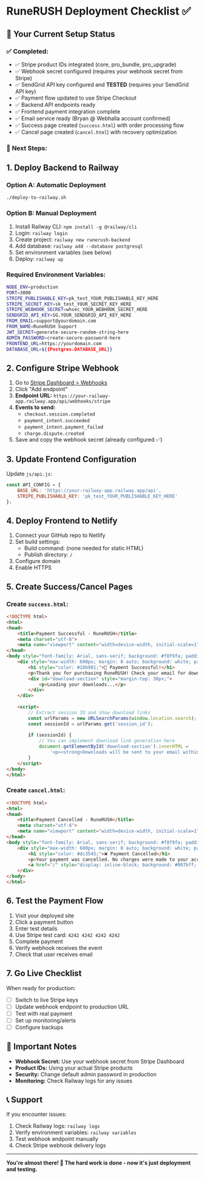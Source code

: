 # RuneRUSH Deployment Checklist ✅

## 🎯 Your Current Setup Status

### ✅ **Completed:**
- ✅ Stripe product IDs integrated (core, pro_bundle, pro_upgrade)
- ✅ Webhook secret configured (requires your webhook secret from Stripe)
- ✅ SendGrid API key configured and **TESTED** (requires your SendGrid API key)
- ✅ Payment flow updated to use Stripe Checkout
- ✅ Backend API endpoints ready
- ✅ Frontend payment integration complete
- ✅ Email service ready (Bryan @ Webhalla account confirmed)
- ✅ Success page created (`success.html`) with order processing flow
- ✅ Cancel page created (`cancel.html`) with recovery optimization

### 🔄 **Next Steps:**

## 1. Deploy Backend to Railway

### Option A: Automatic Deployment
```bash
./deploy-to-railway.sh
```

### Option B: Manual Deployment
1. Install Railway CLI: `npm install -g @railway/cli`
2. Login: `railway login`
3. Create project: `railway new runerush-backend`
4. Add database: `railway add --database postgresql`
5. Set environment variables (see below)
6. Deploy: `railway up`

### Required Environment Variables:
```bash
NODE_ENV=production
PORT=3000
STRIPE_PUBLISHABLE_KEY=pk_test_YOUR_PUBLISHABLE_KEY_HERE
STRIPE_SECRET_KEY=sk_test_YOUR_SECRET_KEY_HERE
STRIPE_WEBHOOK_SECRET=whsec_YOUR_WEBHOOK_SECRET_HERE
SENDGRID_API_KEY=SG.YOUR_SENDGRID_API_KEY_HERE
FROM_EMAIL=support@yourdomain.com
FROM_NAME=RuneRUSH Support
JWT_SECRET=generate-secure-random-string-here
ADMIN_PASSWORD=create-secure-password-here
FRONTEND_URL=https://yourdomain.com
DATABASE_URL=${{Postgres.DATABASE_URL}}
```

## 2. Configure Stripe Webhook

1. Go to [Stripe Dashboard > Webhooks](https://dashboard.stripe.com/webhooks)
2. Click "Add endpoint"
3. **Endpoint URL:** `https://your-railway-app.railway.app/api/webhooks/stripe`
4. **Events to send:**
   - `checkout.session.completed`
   - `payment_intent.succeeded`
   - `payment_intent.payment_failed`
   - `charge.dispute.created`
5. Save and copy the webhook secret (already configured ✅)

## 3. Update Frontend Configuration

Update `js/api.js`:
```javascript
const API_CONFIG = {
    BASE_URL: 'https://your-railway-app.railway.app/api',
    STRIPE_PUBLISHABLE_KEY: 'pk_test_YOUR_PUBLISHABLE_KEY_HERE'
};
```

## 4. Deploy Frontend to Netlify

1. Connect your GitHub repo to Netlify
2. Set build settings:
   - Build command: (none needed for static HTML)
   - Publish directory: `/`
3. Configure domain
4. Enable HTTPS

## 5. Create Success/Cancel Pages

### Create `success.html`:
```html
<!DOCTYPE html>
<html>
<head>
    <title>Payment Successful - RuneRUSH</title>
    <meta charset="utf-8">
    <meta name="viewport" content="width=device-width, initial-scale=1">
</head>
<body style="font-family: Arial, sans-serif; background: #f8f9fa; padding: 50px; text-align: center;">
    <div style="max-width: 600px; margin: 0 auto; background: white; padding: 40px; border-radius: 10px; box-shadow: 0 4px 15px rgba(0,0,0,0.1);">
        <h1 style="color: #10b981;">🎉 Payment Successful!</h1>
        <p>Thank you for purchasing RuneRUSH! Check your email for download instructions.</p>
        <div id="download-section" style="margin-top: 30px;">
            <p>Loading your downloads...</p>
        </div>
    </div>
    
    <script>
        // Extract session ID and show download links
        const urlParams = new URLSearchParams(window.location.search);
        const sessionId = urlParams.get('session_id');
        
        if (sessionId) {
            // You can implement download link generation here
            document.getElementById('download-section').innerHTML = 
                '<p><strong>Downloads will be sent to your email within 5 minutes.</strong></p>';
        }
    </script>
</body>
</html>
```

### Create `cancel.html`:
```html
<!DOCTYPE html>
<html>
<head>
    <title>Payment Cancelled - RuneRUSH</title>
    <meta charset="utf-8">
    <meta name="viewport" content="width=device-width, initial-scale=1">
</head>
<body style="font-family: Arial, sans-serif; background: #f8f9fa; padding: 50px; text-align: center;">
    <div style="max-width: 600px; margin: 0 auto; background: white; padding: 40px; border-radius: 10px; box-shadow: 0 4px 15px rgba(0,0,0,0.1);">
        <h1 style="color: #dc3545;">❌ Payment Cancelled</h1>
        <p>Your payment was cancelled. No charges were made to your account.</p>
        <a href="/" style="display: inline-block; background: #007bff; color: white; padding: 12px 24px; text-decoration: none; border-radius: 5px; margin-top: 20px;">← Back to Offer</a>
    </div>
</body>
</html>
```

## 6. Test the Payment Flow

1. Visit your deployed site
2. Click a payment button
3. Enter test details
4. Use Stripe test card: `4242 4242 4242 4242`
5. Complete payment
6. Verify webhook receives the event
7. Check that user receives email

## 7. Go Live Checklist

When ready for production:
- [ ] Switch to live Stripe keys
- [ ] Update webhook endpoint to production URL
- [ ] Test with real payment
- [ ] Set up monitoring/alerts
- [ ] Configure backups

## 🚨 Important Notes

- **Webhook Secret:** Use your webhook secret from Stripe Dashboard
- **Product IDs:** Using your actual Stripe products
- **Security:** Change default admin password in production
- **Monitoring:** Check Railway logs for any issues

## 📞 Support

If you encounter issues:
1. Check Railway logs: `railway logs`
2. Verify environment variables: `railway variables`
3. Test webhook endpoint manually
4. Check Stripe webhook delivery logs

---

**You're almost there! 🚀 The hard work is done - now it's just deployment and testing.**
